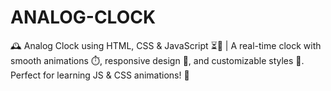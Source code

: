 # ANALOG-CLOCK
🕰️ Analog Clock using HTML, CSS &amp; JavaScript ⏳🎨 | A real-time clock with smooth animations ⏱️, responsive design 📱, and customizable styles 🎨. Perfect for learning JS &amp; CSS animations! 🚀
